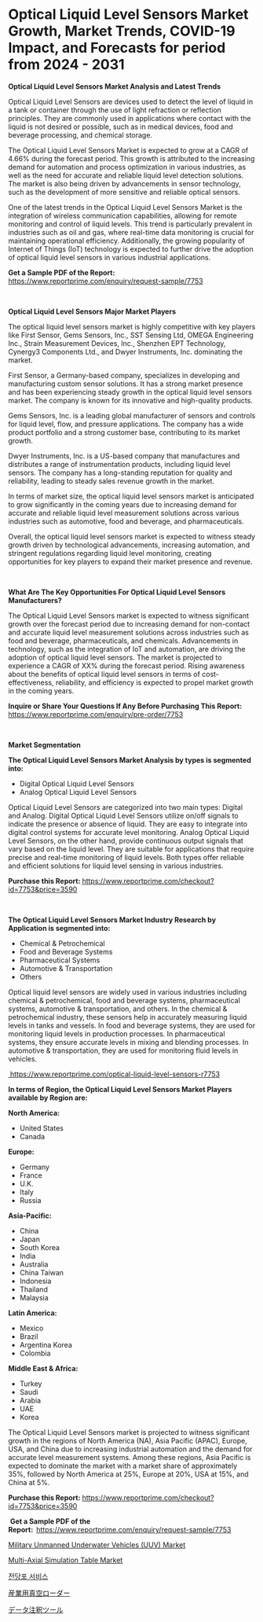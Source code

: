 <p><h1>Optical Liquid Level Sensors Market Growth, Market Trends, COVID-19 Impact, and Forecasts for period from 2024 - 2031</h1></p><p><strong>Optical Liquid Level Sensors Market Analysis and Latest Trends</strong></p>
<p><p>Optical Liquid Level Sensors are devices used to detect the level of liquid in a tank or container through the use of light refraction or reflection principles. They are commonly used in applications where contact with the liquid is not desired or possible, such as in medical devices, food and beverage processing, and chemical storage.</p><p>The Optical Liquid Level Sensors Market is expected to grow at a CAGR of 4.66% during the forecast period. This growth is attributed to the increasing demand for automation and process optimization in various industries, as well as the need for accurate and reliable liquid level detection solutions. The market is also being driven by advancements in sensor technology, such as the development of more sensitive and reliable optical sensors.</p><p>One of the latest trends in the Optical Liquid Level Sensors Market is the integration of wireless communication capabilities, allowing for remote monitoring and control of liquid levels. This trend is particularly prevalent in industries such as oil and gas, where real-time data monitoring is crucial for maintaining operational efficiency. Additionally, the growing popularity of Internet of Things (IoT) technology is expected to further drive the adoption of optical liquid level sensors in various industrial applications.</p></p>
<p><strong>Get a Sample PDF of the Report:&nbsp;</strong> <a href="https://www.reportprime.com/enquiry/request-sample/7753">https://www.reportprime.com/enquiry/request-sample/7753</a></p>
<p>&nbsp;</p>
<p><strong>Optical Liquid Level Sensors Major Market Players</strong></p>
<p><p>The optical liquid level sensors market is highly competitive with key players like First Sensor, Gems Sensors, Inc., SST Sensing Ltd, OMEGA Engineering Inc., Strain Measurement Devices, Inc., Shenzhen EPT Technology, Cynergy3 Components Ltd., and Dwyer Instruments, Inc. dominating the market.</p><p>First Sensor, a Germany-based company, specializes in developing and manufacturing custom sensor solutions. It has a strong market presence and has been experiencing steady growth in the optical liquid level sensors market. The company is known for its innovative and high-quality products.</p><p>Gems Sensors, Inc. is a leading global manufacturer of sensors and controls for liquid level, flow, and pressure applications. The company has a wide product portfolio and a strong customer base, contributing to its market growth.</p><p>Dwyer Instruments, Inc. is a US-based company that manufactures and distributes a range of instrumentation products, including liquid level sensors. The company has a long-standing reputation for quality and reliability, leading to steady sales revenue growth in the market.</p><p>In terms of market size, the optical liquid level sensors market is anticipated to grow significantly in the coming years due to increasing demand for accurate and reliable liquid level measurement solutions across various industries such as automotive, food and beverage, and pharmaceuticals.</p><p>Overall, the optical liquid level sensors market is expected to witness steady growth driven by technological advancements, increasing automation, and stringent regulations regarding liquid level monitoring, creating opportunities for key players to expand their market presence and revenue.</p></p>
<p>&nbsp;</p>
<p><strong>What Are The Key Opportunities For Optical Liquid Level Sensors Manufacturers?</strong></p>
<p><p>The Optical Liquid Level Sensors market is expected to witness significant growth over the forecast period due to increasing demand for non-contact and accurate liquid level measurement solutions across industries such as food and beverage, pharmaceuticals, and chemicals. Advancements in technology, such as the integration of IoT and automation, are driving the adoption of optical liquid level sensors. The market is projected to experience a CAGR of XX% during the forecast period. Rising awareness about the benefits of optical liquid level sensors in terms of cost-effectiveness, reliability, and efficiency is expected to propel market growth in the coming years.</p></p>
<p><strong>Inquire or Share Your Questions If Any Before Purchasing This Report:</strong> <a href="https://www.reportprime.com/enquiry/pre-order/7753">https://www.reportprime.com/enquiry/pre-order/7753</a></p>
<p>&nbsp;</p>
<p><strong>Market Segmentation</strong></p>
<p><strong>The Optical Liquid Level Sensors Market Analysis by types is segmented into:</strong></p>
<p><ul><li>Digital Optical Liquid Level Sensors</li><li>Analog Optical Liquid Level Sensors</li></ul></p>
<p><p>Optical Liquid Level Sensors are categorized into two main types: Digital and Analog. Digital Optical Liquid Level Sensors utilize on/off signals to indicate the presence or absence of liquid. They are easy to integrate into digital control systems for accurate level monitoring. Analog Optical Liquid Level Sensors, on the other hand, provide continuous output signals that vary based on the liquid level. They are suitable for applications that require precise and real-time monitoring of liquid levels. Both types offer reliable and efficient solutions for liquid level sensing in various industries.</p></p>
<p><strong>Purchase this Report:&nbsp;</strong><a href="https://www.reportprime.com/checkout?id=7753&price=3590">https://www.reportprime.com/checkout?id=7753&price=3590</a></p>
<p>&nbsp;</p>
<p><strong>The Optical Liquid Level Sensors Market Industry Research by Application is segmented into:</strong></p>
<p><ul><li>Chemical & Petrochemical</li><li>Food and Beverage Systems</li><li>Pharmaceutical Systems</li><li>Automotive & Transportation</li><li>Others</li></ul></p>
<p><p>Optical liquid level sensors are widely used in various industries including chemical & petrochemical, food and beverage systems, pharmaceutical systems, automotive & transportation, and others. In the chemical & petrochemical industry, these sensors help in accurately measuring liquid levels in tanks and vessels. In food and beverage systems, they are used for monitoring liquid levels in production processes. In pharmaceutical systems, they ensure accurate levels in mixing and blending processes. In automotive & transportation, they are used for monitoring fluid levels in vehicles.</p></p>
<p><a href="https://www.reportprime.com/optical-liquid-level-sensors-r7753">&nbsp;https://www.reportprime.com/optical-liquid-level-sensors-r7753</a></p>
<p><strong>In terms of Region, the Optical Liquid Level Sensors Market Players available by Region are:</strong></p>
<p>
    <p> <strong> North America: </strong>
        <ul>
            <li>United States</li>
            <li>Canada</li>
        </ul>
        </p> 
    <p> <strong> Europe: </strong>
        <ul>
            <li>Germany</li>
            <li>France</li>
            <li>U.K.</li>
            <li>Italy</li>
            <li>Russia</li>
        </ul>
        </p> 
    <p> <strong> Asia-Pacific: </strong>
        <ul>
            <li>China</li>
            <li>Japan</li>
            <li>South Korea</li>
            <li>India</li>
            <li>Australia</li>
            <li>China Taiwan</li>
            <li>Indonesia</li>
            <li>Thailand</li>
            <li>Malaysia</li>
        </ul>
        </p> 
    <p> <strong> Latin America: </strong>
        <ul>
            <li>Mexico</li>
            <li>Brazil</li>
            <li>Argentina Korea</li>
            <li>Colombia</li>
        </ul>
        </p> 
    <p> <strong> Middle East & Africa: </strong>
        <ul>
            <li>Turkey</li>
            <li>Saudi</li>
            <li>Arabia</li>
            <li>UAE</li>
            <li>Korea</li>
        </ul>
    </p>
    </p>
<p><p>The Optical Liquid Level Sensors market is projected to witness significant growth in the regions of North America (NA), Asia Pacific (APAC), Europe, USA, and China due to increasing industrial automation and the demand for accurate level measurement systems. Among these regions, Asia Pacific is expected to dominate the market with a market share of approximately 35%, followed by North America at 25%, Europe at 20%, USA at 15%, and China at 5%.</p></p>
<p><strong>Purchase this Report: </strong><a href="https://www.reportprime.com/checkout?id=7753&price=3590">https://www.reportprime.com/checkout?id=7753&price=3590</a></p>
<p>&nbsp;<strong>Get a Sample PDF of the Report:&nbsp;&nbsp;</strong><a href="https://www.reportprime.com/enquiry/request-sample/7753">https://www.reportprime.com/enquiry/request-sample/7753</a></p>
<p><strong></strong></p>
<p><p><a href="https://github.com/jodemen/Market-Research-Report-List-2/blob/main/military-unmanned-underwater-vehicles-uuv-market.md">Military Unmanned Underwater Vehicles (UUV) Market</a></p><p><a href="https://github.com/Sarissaschmalingtr6fz2739/Market-Research-Report-List-2/blob/main/multi-axial-simulation-table-market.md">Multi-Axial Simulation Table Market</a></p><p><a href="https://github.com/wallacBahrtyinger567686/Market-Research-Report-List-1/blob/main/457380527343.md">전당포 서비스</a></p><p><a href="https://github.com/EthanMorar2011/Market-Research-Report-List-1/blob/main/712314627332.md">産業用真空ローダー</a></p><p><a href="https://medium.com/@marcosoenrt565736/%E3%83%87%E3%83%BC%E3%82%BF%E3%82%A2%E3%83%8E%E3%83%86%E3%83%BC%E3%82%B7%E3%83%A7%E3%83%B3%E3%83%84%E3%83%BC%E3%83%AB%E5%B8%82%E5%A0%B4%E3%81%AE%E5%B1%95%E6%9C%9B-%E6%A5%AD%E7%95%8C%E3%81%AE%E6%A6%82%E8%A6%81%E3%81%A8%E4%BA%88%E6%B8%AC-2024%E5%B9%B4%E3%81%8B%E3%82%892031%E5%B9%B4-fbfe3ef85293">データ注釈ツール</a></p></p>